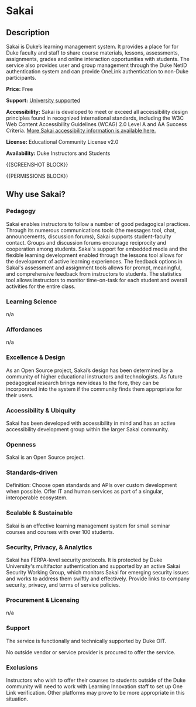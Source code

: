 # Sakai

## Description

Sakai is Duke’s learning management system. It provides a place for for Duke faculty and staff to share course materials, lessons, assessments, assignments, grades and online interaction opportunities with students. The service also provides user and group management through the Duke NetID authentication system and can provide OneLink authentication to non-Duke participants.

**Price:** Free

**Support:** [University supported](https://sakai-duke.screenstepslive.com/s/sakai_support)

**Accessibility:** Sakai is developed to meet or exceed all accessibility design principles found in recognized international standards, including the W3C Web Content Accessibility Guidelines (WCAG) 2.0 Level A and AA Success Criteria. [More Sakai accessibility information is available here.](https://www.sakaiproject.org/accessibility)

**License:** Educational Community License v2.0

**Availability:** Duke Instructors and Students

{{SCREENSHOT BLOCK}}

{{PERMISSIONS BLOCK}}

## Why use Sakai?
### Pedagogy
Sakai enables instructors to follow a number of good pedagogical practices. Through its numerous communications tools (the messages tool, chat,  announcements, discussion forums), Sakai supports student-faculty contact. Groups and discussion forums encourage reciprocity and cooperation among students. Sakai's support for embedded media and the flexible learning development enabled through the lessons tool allows for the development of active learning experiences. The feedback options in Sakai's assessment and assignment tools allows for prompt, meaningful, and comprehensive feedback from instructors to students. The statistics tool allows instructors to monitor time-on-task for each student and overall activities for the entire class. 

### Learning Science
n/a

### Affordances
n/a

### Excellence & Design
As an Open Source project, Sakai’s design has been determined by a community of higher educational instructors and technologists. As future pedagogical research brings new ideas to the fore, they can be incorporated into the system if the community finds them appropriate for their users. 

### Accessibility & Ubiquity
Sakai has been developed with accessibility in mind and has an active accessibility development group within the larger Sakai community. 

### Openness
Sakai is an Open Source project. 

### Standards-driven
Definition: Choose open standards and APIs over custom development when possible. Offer IT and human services as part of a singular, interoperable ecosystem.

### Scalable & Sustainable
Sakai is an effective learning management system for small seminar courses and courses with over 100 students. 

### Security, Privacy, & Analytics
Sakai has FERPA-level security protocols. It is protected by Duke University's multifactor authentication and supported by an active Sakai Security Working Group, which monitors Sakai for emerging security issues and works to address them swiftly and effectively. 
Provide links to company security, privacy, and terms of service policies.

### Procurement & Licensing
n/a

### Support
The service is functionally and technically supported by Duke OIT. 

No outside vendor or service provider is procured to offer the service.

### Exclusions
Instructors who wish to offer their courses to students outside of the Duke community will need to work with Learning Innovation staff to set up One Link verification. Other platforms may prove to be more appropriate in this situation. 
